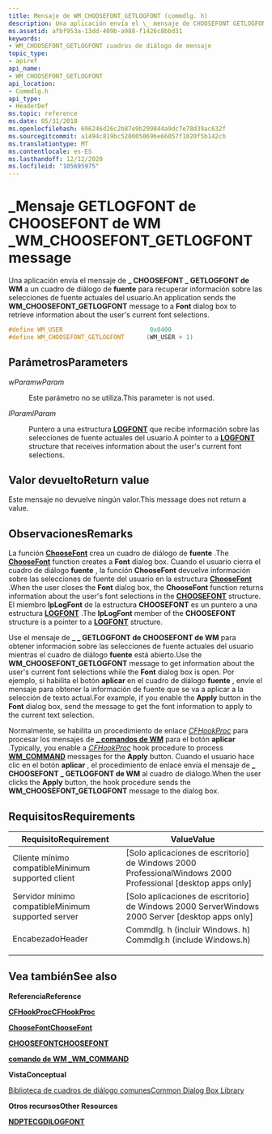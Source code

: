 ```yaml
---
title: Mensaje de WM_CHOOSEFONT_GETLOGFONT (commdlg. h)
description: Una aplicación envía el \_ mensaje de CHOOSEFONT GETLOGFONT de WM \_ a un cuadro de diálogo de fuente para recuperar información sobre las selecciones de fuente actuales del usuario.
ms.assetid: afbf953a-13dd-409b-a988-f1426c8bbd31
keywords:
- WM_CHOOSEFONT_GETLOGFONT cuadros de diálogo de mensaje
topic_type:
- apiref
api_name:
- WM_CHOOSEFONT_GETLOGFONT
api_location:
- Commdlg.h
api_type:
- HeaderDef
ms.topic: reference
ms.date: 05/31/2018
ms.openlocfilehash: 696246d26c2b87e9b299844a9dc7e78d39ac632f
ms.sourcegitcommit: a1494c819bc5200050696e66057f1020f5b142cb
ms.translationtype: MT
ms.contentlocale: es-ES
ms.lasthandoff: 12/12/2020
ms.locfileid: "105695975"
---
```

# <a name="wm_choosefont_getlogfont-message"></a><span data-ttu-id="0737e-104">\_Mensaje GETLOGFONT de CHOOSEFONT de WM \_</span><span class="sxs-lookup"><span data-stu-id="0737e-104">WM\_CHOOSEFONT\_GETLOGFONT message</span></span>

<span data-ttu-id="0737e-105">Una aplicación envía el mensaje de **\_ CHOOSEFONT \_ GETLOGFONT de WM** a un cuadro de diálogo de **fuente** para recuperar información sobre las selecciones de fuente actuales del usuario.</span><span class="sxs-lookup"><span data-stu-id="0737e-105">An application sends the **WM\_CHOOSEFONT\_GETLOGFONT** message to a **Font** dialog box to retrieve information about the user's current font selections.</span></span>


```C++
#define WM_USER                        0x0400
#define WM_CHOOSEFONT_GETLOGFONT      (WM_USER + 1)
```



## <a name="parameters"></a><span data-ttu-id="0737e-106">Parámetros</span><span class="sxs-lookup"><span data-stu-id="0737e-106">Parameters</span></span>

<dl> <dt>

<span data-ttu-id="0737e-107">*wParam*</span><span class="sxs-lookup"><span data-stu-id="0737e-107">*wParam*</span></span> 
</dt> <dd>

<span data-ttu-id="0737e-108">Este parámetro no se utiliza.</span><span class="sxs-lookup"><span data-stu-id="0737e-108">This parameter is not used.</span></span>

</dd> <dt>

<span data-ttu-id="0737e-109">*lParam*</span><span class="sxs-lookup"><span data-stu-id="0737e-109">*lParam*</span></span> 
</dt> <dd>

<span data-ttu-id="0737e-110">Puntero a una estructura [**LOGFONT**](/windows/win32/api/wingdi/ns-wingdi-logfonta) que recibe información sobre las selecciones de fuente actuales del usuario.</span><span class="sxs-lookup"><span data-stu-id="0737e-110">A pointer to a [**LOGFONT**](/windows/win32/api/wingdi/ns-wingdi-logfonta) structure that receives information about the user's current font selections.</span></span>

</dd> </dl>

## <a name="return-value"></a><span data-ttu-id="0737e-111">Valor devuelto</span><span class="sxs-lookup"><span data-stu-id="0737e-111">Return value</span></span>

<span data-ttu-id="0737e-112">Este mensaje no devuelve ningún valor.</span><span class="sxs-lookup"><span data-stu-id="0737e-112">This message does not return a value.</span></span>

## <a name="remarks"></a><span data-ttu-id="0737e-113">Observaciones</span><span class="sxs-lookup"><span data-stu-id="0737e-113">Remarks</span></span>

<span data-ttu-id="0737e-114">La función [**ChooseFont**](/windows/win32/api/commdlg/ns-commdlg-choosefonta) crea un cuadro de diálogo de **fuente** .</span><span class="sxs-lookup"><span data-stu-id="0737e-114">The [**ChooseFont**](/windows/win32/api/commdlg/ns-commdlg-choosefonta) function creates a **Font** dialog box.</span></span> <span data-ttu-id="0737e-115">Cuando el usuario cierra el cuadro de diálogo **fuente** , la función **ChooseFont** devuelve información sobre las selecciones de fuente del usuario en la estructura [**ChooseFont**](/windows/win32/api/commdlg/ns-commdlg-choosefonta) .</span><span class="sxs-lookup"><span data-stu-id="0737e-115">When the user closes the **Font** dialog box, the **ChooseFont** function returns information about the user's font selections in the [**CHOOSEFONT**](/windows/win32/api/commdlg/ns-commdlg-choosefonta) structure.</span></span> <span data-ttu-id="0737e-116">El miembro **lpLogFont** de la estructura **CHOOSEFONT** es un puntero a una estructura [**LOGFONT**](/windows/win32/api/wingdi/ns-wingdi-logfonta) .</span><span class="sxs-lookup"><span data-stu-id="0737e-116">The **lpLogFont** member of the **CHOOSEFONT** structure is a pointer to a [**LOGFONT**](/windows/win32/api/wingdi/ns-wingdi-logfonta) structure.</span></span>

<span data-ttu-id="0737e-117">Use el mensaje de **\_ \_ GETLOGFONT de CHOOSEFONT de WM** para obtener información sobre las selecciones de fuente actuales del usuario mientras el cuadro de diálogo **fuente** está abierto.</span><span class="sxs-lookup"><span data-stu-id="0737e-117">Use the **WM\_CHOOSEFONT\_GETLOGFONT** message to get information about the user's current font selections while the **Font** dialog box is open.</span></span> <span data-ttu-id="0737e-118">Por ejemplo, si habilita el botón **aplicar** en el cuadro de diálogo **fuente** , envíe el mensaje para obtener la información de fuente que se va a aplicar a la selección de texto actual.</span><span class="sxs-lookup"><span data-stu-id="0737e-118">For example, if you enable the **Apply** button in the **Font** dialog box, send the message to get the font information to apply to the current text selection.</span></span>

<span data-ttu-id="0737e-119">Normalmente, se habilita un procedimiento de enlace [*CFHookProc*](/windows/win32/api/commdlg/nc-commdlg-lpcfhookproc) para procesar los mensajes de [**\_ comandos de WM**](/windows/desktop/menurc/wm-command) para el botón **aplicar** .</span><span class="sxs-lookup"><span data-stu-id="0737e-119">Typically, you enable a [*CFHookProc*](/windows/win32/api/commdlg/nc-commdlg-lpcfhookproc) hook procedure to process [**WM\_COMMAND**](/windows/desktop/menurc/wm-command) messages for the **Apply** button.</span></span> <span data-ttu-id="0737e-120">Cuando el usuario hace clic en el botón **aplicar** , el procedimiento de enlace envía el mensaje de **\_ CHOOSEFONT \_ GETLOGFONT de WM** al cuadro de diálogo.</span><span class="sxs-lookup"><span data-stu-id="0737e-120">When the user clicks the **Apply** button, the hook procedure sends the **WM\_CHOOSEFONT\_GETLOGFONT** message to the dialog box.</span></span>

## <a name="requirements"></a><span data-ttu-id="0737e-121">Requisitos</span><span class="sxs-lookup"><span data-stu-id="0737e-121">Requirements</span></span>



| <span data-ttu-id="0737e-122">Requisito</span><span class="sxs-lookup"><span data-stu-id="0737e-122">Requirement</span></span> | <span data-ttu-id="0737e-123">Value</span><span class="sxs-lookup"><span data-stu-id="0737e-123">Value</span></span> |
|-------------------------------------|----------------------------------------------------------------------------------------------------------|
| <span data-ttu-id="0737e-124">Cliente mínimo compatible</span><span class="sxs-lookup"><span data-stu-id="0737e-124">Minimum supported client</span></span><br/> | <span data-ttu-id="0737e-125">\[Solo aplicaciones de escritorio\] de Windows 2000 Professional</span><span class="sxs-lookup"><span data-stu-id="0737e-125">Windows 2000 Professional \[desktop apps only\]</span></span><br/>                                               |
| <span data-ttu-id="0737e-126">Servidor mínimo compatible</span><span class="sxs-lookup"><span data-stu-id="0737e-126">Minimum supported server</span></span><br/> | <span data-ttu-id="0737e-127">\[Solo aplicaciones de escritorio\] de Windows 2000 Server</span><span class="sxs-lookup"><span data-stu-id="0737e-127">Windows 2000 Server \[desktop apps only\]</span></span><br/>                                                     |
| <span data-ttu-id="0737e-128">Encabezado</span><span class="sxs-lookup"><span data-stu-id="0737e-128">Header</span></span><br/>                   | <dl> <span data-ttu-id="0737e-129"><dt>Commdlg. h (incluir Windows. h)</dt></span><span class="sxs-lookup"><span data-stu-id="0737e-129"><dt>Commdlg.h (include Windows.h)</dt></span></span> </dl> |



## <a name="see-also"></a><span data-ttu-id="0737e-130">Vea también</span><span class="sxs-lookup"><span data-stu-id="0737e-130">See also</span></span>

<dl> <dt>

<span data-ttu-id="0737e-131">**Referencia**</span><span class="sxs-lookup"><span data-stu-id="0737e-131">**Reference**</span></span>
</dt> <dt>

[<span data-ttu-id="0737e-132">**CFHookProc**</span><span class="sxs-lookup"><span data-stu-id="0737e-132">**CFHookProc**</span></span>](/windows/win32/api/commdlg/nc-commdlg-lpcfhookproc)
</dt> <dt>

[<span data-ttu-id="0737e-133">**ChooseFont**</span><span class="sxs-lookup"><span data-stu-id="0737e-133">**ChooseFont**</span></span>](/windows/win32/api/commdlg/ns-commdlg-choosefonta)
</dt> <dt>

[<span data-ttu-id="0737e-134">**CHOOSEFONT**</span><span class="sxs-lookup"><span data-stu-id="0737e-134">**CHOOSEFONT**</span></span>](/windows/win32/api/commdlg/ns-commdlg-choosefonta)
</dt> <dt>

[<span data-ttu-id="0737e-135">**comando de WM \_**</span><span class="sxs-lookup"><span data-stu-id="0737e-135">**WM\_COMMAND**</span></span>](/windows/desktop/menurc/wm-command)
</dt> <dt>

<span data-ttu-id="0737e-136">**Vista**</span><span class="sxs-lookup"><span data-stu-id="0737e-136">**Conceptual**</span></span>
</dt> <dt>

[<span data-ttu-id="0737e-137">Biblioteca de cuadros de diálogo comunes</span><span class="sxs-lookup"><span data-stu-id="0737e-137">Common Dialog Box Library</span></span>](common-dialog-box-library.md)
</dt> <dt>

<span data-ttu-id="0737e-138">**Otros recursos**</span><span class="sxs-lookup"><span data-stu-id="0737e-138">**Other Resources**</span></span>
</dt> <dt>

[<span data-ttu-id="0737e-139">**NDPTECGDI**</span><span class="sxs-lookup"><span data-stu-id="0737e-139">**LOGFONT**</span></span>](/windows/win32/api/wingdi/ns-wingdi-logfonta)
</dt> </dl>

 

